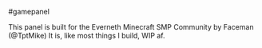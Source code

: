 #gamepanel

This panel is built for the Everneth Minecraft SMP Community by Faceman (@TptMike)
It is, like most things I build, WIP af.
